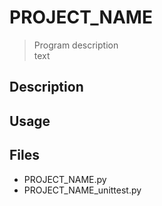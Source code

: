 # PROJECT_NAME

> Program description <br>
> text

## Description

## Usage

## Files

- PROJECT_NAME.py
- PROJECT_NAME_unittest.py
